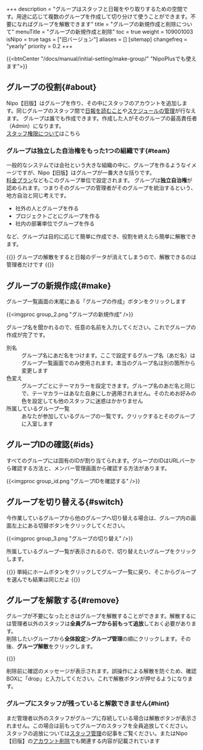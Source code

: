 +++
description = "グループはスタッフと日報をやり取りするための空間です。用途に応じて複数のグループを作成して切り分けて使うことができます。不要になればグループを解散できます"
title = "グループの新規作成と削除について"
menuTitle = "グループの新規作成と削除"
toc = true
weight = 109001003
isNipo = true
tags = ["旧バージョン"]
aliases = []
[sitemap]
  changefreq = "yearly"
  priority = 0.2
+++

{{<btnCenter "/docs/manual/initial-setting/make-group/" "NipoPlusでも使えます">}}

## グループの役割{#about}

Nipo【旧版】はグループを作り、その中にスタッフのアカウントを追加します。同じグループのスタッフ間で[日報を読むこと](/legacy/manual/postbox/)や[スケジュールの管理](/legacy/manual/calendar/)が行なえます。
グループは誰でも作成できます。作成した人がそのグループの最高責任者（Admin）になります。  
[スタッフ権限について](/legacy/manual/staff-manage/)はこちら

### グループは独立した自治権をもった1つの組織です{#team}

一般的なシステムでは会社という大きな組織の中に、グループを作るようなイメージですが、Nipo【旧版】はグループが一番大きな括りです。  
[料金プラン](/legacy/system/price/)などもこのグループ単位で設定されます。
グループは**独立自治権**が認められます。つまりそのグループの管理者がそのグループを統治するという、地方自治と同じ考えです。  

- 社外の人とグループを作る
- プロジェクトごとにグループを作る
- 社内の部署単位でグループを作る

など、グループは目的に応じて簡単に作成でき、役割を終えたら簡単に解散できます。

{{<alice pos="left" icon="default">}}
グループの解散をすると日報のデータが消えてしまうので、解散できるのは管理者だけです
{{</alice>}}

## グループの新規作成{#make}

グループ一覧画面の末尾にある「グループの作成」ボタンをクリックします

{{<imgproc group_2.png "グループの新規作成" />}}

グループ名を聞かれるので、任意の名前を入力してください。これでグループの作成が完了です。

<dl class="basic">
  <dt>別名</dt>
  <dd>グループ名にあだ名をつけます。ここで設定するグループ名（あだ名）はグループ一覧画面でのみ使用されます。本当のグループ名は別の箇所から変更します</dd>
  <dt>色変え</dt>
  <dd>グループごとにテーマカラーを設定できます。グループ名のあだ名と同じで、テーマカラーはあなた自身にしか適用されません。そのためお好みの色を設定しても他のスタッフに迷惑はかかりません</dd>
  <dt>所属しているグループ一覧</dt>
  <dd>あなたが参加しているグループの一覧です。クリックするとそのグループに入室します</dd>
</dl>

## グループIDの確認{#ids}

すべてのグループには固有のIDが割り当てられます。グループのIDはURLバーから確認する方法と、メンバー管理画面から確認する方法があります。  

{{<imgproc group_id.png "グループIDを確認する" />}}

## グループを切り替える{#switch}

今作業しているグループから他のグループへ切り替える場合は、グループ内の画面左上にある切替ボタンをクリックしてください。

{{<imgproc group_3.png "グループの切り替え" />}}

所属しているグループ一覧が表示されるので、切り替えたいグループをクリックします。

{{<alice pos="left" icon="default">}}
単純にホームボタンをクリックしてグループ一覧に戻り、そこからグループを選んでも結果は同じだよ
{{</alice>}}

## グループを解散する{#remove}

グループが不要になったときはグループを解散することができます。解散するには管理者以外のスタッフは**全員グループから前もって追放**しておく必要があります。  
削除したいグループから**全体設定**＞**グループ管理**の順にクリックします。その後、**グループ解散**をクリックします。


{{<iTablet filename="group-delete" msg="グループの解散"  alice="ok">}}


削除前に確認のメッセージが表示されます。誤操作による解散を防ぐため、確認BOXに「drop」と入力してください。これで解散ボタンが押せるようになります。  

### グループにスタッフが残っていると解散できません{#hint}

まだ管理者以外のスタッフがグループに存続している場合は解散ボタンが表示されません。この場合は前もってグループのスタッフを全員追放してください。  
スタッフの追放については[スタッフ管理](/legacy/manual/staff-manage/)の記事をご覧ください。またはNipo【旧版】の[アカウント削除](/legacy/manual/leave-account/)でも関連する内容が記載されています
